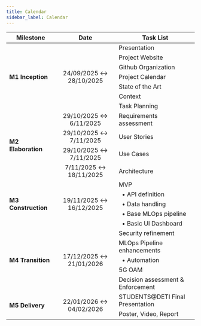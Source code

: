 ```yaml
---
title: Calendar
sidebar_label: Calendar
---
```



<table>
  <thead>
    <tr>
      <th>Milestone</th>
      <th align="center">Date</th>
      <th>Task List</th>
    </tr>
  </thead>
  <tbody>
    <tr style={{backgroundColor: '#e3f2fd', borderBottom: '1px solid #999'}}>
      <td rowspan="7" style={{borderRight: '1px solid #999'}}><strong>M1 Inception</strong></td>
      <td rowspan="7" align="center" style={{borderRight: '1px solid #999'}}>24/09/2025 ↔ 28/10/2025</td>
      <td>Presentation</td>
    </tr>
    <tr style={{backgroundColor: '#e3f2fd', borderBottom: '1px solid #999'}}>
      <td>Project Website</td>
    </tr>
    <tr style={{backgroundColor: '#e3f2fd', borderBottom: '1px solid #999'}}>
      <td>Github Organization</td>
    </tr>
    <tr style={{backgroundColor: '#e3f2fd', borderBottom: '1px solid #999'}}>
      <td>Project Calendar</td>
    </tr>
    <tr style={{backgroundColor: '#e3f2fd', borderBottom: '1px solid #999'}}>
      <td>State of the Art</td>
    </tr>
    <tr style={{backgroundColor: '#e3f2fd', borderBottom: '1px solid #999'}}>
      <td>Context</td>
    </tr>
    <tr style={{backgroundColor: '#e3f2fd', borderBottom: '2px solid #333'}}>
      <td>Task Planning</td>
    </tr>
    <tr style={{backgroundColor: '#e1f5e1', borderBottom: '1px solid #999'}}>
      <td rowspan="4" style={{borderRight: '1px solid #999'}}><strong>M2 Elaboration</strong></td>
      <td align="center" style={{borderRight: '1px solid #999'}}>29/10/2025 ↔ 6/11/2025</td>
      <td>Requirements assessment</td>
    </tr>
    <tr style={{backgroundColor: '#e1f5e1', borderBottom: '1px solid #999'}}>
      <td align="center" style={{borderRight: '1px solid #999'}}>29/10/2025 ↔ 7/11/2025</td>
      <td>User Stories</td>
    </tr>
    <tr style={{backgroundColor: '#e1f5e1', borderBottom: '1px solid #999'}}>
      <td align="center" style={{borderRight: '1px solid #999'}}>29/10/2025 ↔ 7/11/2025</td>
      <td>Use Cases</td>
    </tr>
    <tr style={{backgroundColor: '#e1f5e1', borderBottom: '2px solid #333'}}>
      <td align="center" style={{borderRight: '1px solid #999'}}>7/11/2025 ↔ 18/11/2025</td>
      <td>Architecture</td>
    </tr>
    <tr style={{backgroundColor: '#fff9e1', borderBottom: '1px solid #999'}}>
      <td rowspan="5" style={{borderRight: '1px solid #999'}}><strong>M3 Construction</strong></td>
      <td rowspan="5" align="center" style={{borderRight: '1px solid #999'}}>19/11/2025 ↔ 16/12/2025</td>
      <td>MVP</td>
    </tr>
    <tr style={{backgroundColor: '#fff9e1', borderBottom: '1px solid #999'}}>
      <td>&nbsp;&nbsp;&bull; API definition</td>
    </tr>
    <tr style={{backgroundColor: '#fff9e1', borderBottom: '1px solid #999'}}>
      <td>&nbsp;&nbsp;&bull; Data handling</td>
    </tr>
    <tr style={{backgroundColor: '#fff9e1', borderBottom: '1px solid #999'}}>
      <td>&nbsp;&nbsp;&bull; Base MLOps pipeline</td>
    </tr>
    <tr style={{backgroundColor: '#fff9e1', borderBottom: '2px dashed #333'}}>
      <td>&nbsp;&nbsp;&bull; Basic UI Dashboard</td>
    </tr>
    <tr style={{backgroundColor: '#ffe8d6', borderBottom: '1px solid #999'}}>
      <td rowspan="5" style={{borderRight: '1px solid #999'}}><strong>M4 Transition</strong></td>
      <td rowspan="5" align="center" style={{borderRight: '1px solid #999'}}>17/12/2025 ↔ 21/01/2026</td>
      <td>Security refinement</td>
    </tr>
    <tr style={{backgroundColor: '#ffe8d6', borderBottom: '1px solid #999'}}>
      <td>MLOps Pipeline enhancements</td>
    </tr>
    <tr style={{backgroundColor: '#ffe8d6', borderBottom: '1px solid #999'}}>
      <td>&nbsp;&nbsp;&bull; Automation</td>
    </tr>
    <tr style={{backgroundColor: '#ffe8d6', borderBottom: '1px solid #999'}}>
      <td>5G OAM</td>
    </tr>
    <tr style={{backgroundColor: '#ffe8d6', borderBottom: '2px dashed #333'}}>
      <td>Decision assessment &amp; Enforcement</td>
    </tr>
    <tr style={{backgroundColor: '#ffd4b8', borderBottom: '1px solid #999'}}>
      <td rowspan="2" style={{borderRight: '1px solid #999'}}><strong>M5 Delivery</strong></td>
      <td rowspan="2" align="center" style={{borderRight: '1px solid #999'}}>22/01/2026 ↔ 04/02/2026</td>
      <td>STUDENTS@DETI Final Presentation</td>
    </tr>
    <tr style={{backgroundColor: '#ffd4b8', borderBottom: '1px solid #999'}}>
      <td>Poster, Video, Report</td>
    </tr>
  </tbody>
</table>
